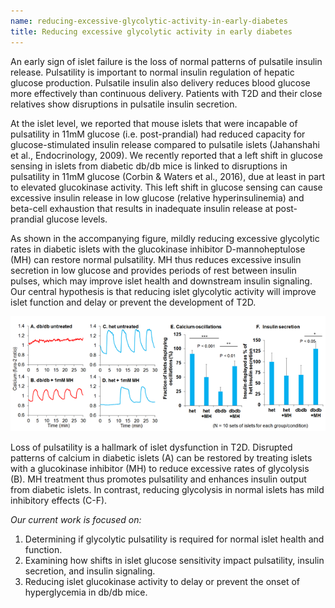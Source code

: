 ```yaml
---
name: reducing-excessive-glycolytic-activity-in-early-diabetes
title: Reducing excessive glycolytic activity in early diabetes
---
```


An early sign of islet failure is the loss of normal patterns of pulsatile insulin release. Pulsatility is important to normal insulin regulation of hepatic glucose production. Pulsatile insulin also delivery reduces blood glucose more effectively than continuous delivery. Patients with T2D and their close relatives show disruptions in pulsatile insulin secretion.

At the islet level, we reported that mouse islets that were incapable of pulsatility in 11mM glucose (i.e. post-prandial) had reduced capacity for glucose-stimulated insulin release compared to pulsatile islets (Jahanshahi et al., Endocrinology, 2009). We recently reported that a left shift in glucose sensing in islets from diabetic db/db mice is linked to disruptions in pulsatility in 11mM glucose (Corbin & Waters et al., 2016), due at least in part to elevated glucokinase activity. This left shift in glucose sensing can cause excessive insulin release in low glucose (relative hyperinsulinemia) and beta-cell exhaustion that results in inadequate insulin release at post-prandial glucose levels.

As shown in the accompanying figure, mildly reducing excessive glycolytic rates in diabetic islets with the glucokinase inhibitor D-mannoheptulose (MH) can restore normal pulsatility. MH thus reduces excessive insulin secretion in low glucose and provides periods of rest between insulin pulses, which may improve islet health and downstream insulin signaling. Our central hypothesis is that reducing islet glycolytic activity will improve islet function and delay or prevent the development of T2D.

![Loss of pulsatility](/images/projects/reducing-excessive-glycolytic-activity-in-early-diabetes.png)

Loss of pulsatility is a hallmark of islet dysfunction in T2D. Disrupted patterns of calcium in diabetic islets (A) can be restored by treating islets with a glucokinase inhibitor (MH) to reduce excessive rates of glycolysis (B). MH treatment thus promotes pulsatility and enhances insulin output from diabetic islets. In contrast, reducing glycolysis in normal islets has mild inhibitory effects (C-F).

*Our current work is focused on:*

1. Determining if glycolytic pulsatility is required for normal islet health and function.
2. Examining how shifts in islet glucose sensitivity impact pulsatility, insulin secretion, and insulin signaling.
3. Reducing islet glucokinase activity to delay or prevent the onset of hyperglycemia in db/db mice.
